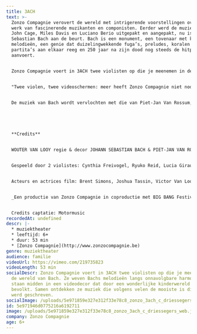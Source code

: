 ```yaml
---
title: 3ACH
text: >-
  Zonzo Compagnie verovert de wereld met intrigerende voorstellingen over het
  werk van fascinerende muzikanten en componisten. Eerder werd de muziek van
  John Cage, Miles Davis en Luciano Berio uitgepakt en aangepakt, nu is Johann
  Sebastian Bach aan de beurt. Bach is een monument, een tovenaar met klank en
  melodieën, een genie dat duizelingwekkende fuga’s, preludes, koralen en
  partita’s aan elkaar reeg en 250 jaar na zijn dood nog steeds de hitparades
  aanvoert.


  Zonzo Compagnie voert in 3ACH twee violisten op die je meenemen in de wereld van Bach. Ze weven Bachs melodieën langs onnavolgbare harmonieën. Ze staan midden in een videodecor dat door een wonderlijke kinderwereld wordt bevolkt. Samen ontdekken ze muziek die volgens velen de mooiste is die ooit werd geschreven.


  "Twee violen, twee videoschermen: meer heeft Zonzo Compagnie niet nodig voor onversneden muzikale verwondering."(De Standaard \*\*\*\*)


  De muziek van Bach wordt vervlochten met die van Piet-Jan Van Rossum, één van de meest smaakmakende componisten in Nederland die voor 3ACH een eigen interpretatie maakte van Bachs werk, en met de fascinerende beelden van Ine Van Baelen en Stijn Grupping, bekend van het aanstormende jonge gezelschap Post Uit Hessdalen. De regie is in handen van Wouter Van Looy, artistiek leider van Zonzo Compagnie, die tal van 5-sterren recensies in de wacht sleepte voor zijn regie van ondermeer Earth Diver (Ruhrtriennale / Muziektheater Transparant) en Die Zauberflöte (Luzerner Theater)


  ‍


  **Credits**


  WOUTER VAN LOOY regie & decor JOHANN SEBASTIAN BACH & PIET-JAN VAN ROSSUM muziek INE VAN BAELEN & STIJN GRUPPING video CAECILIA THUNISSEN muzikale dramaturgie JOHANNA TRUDZINSKI kostuums PIETER NYS technisch ontwerp


  Gespeeld door 2 violistes: Cynthia Freivogel, Ryuko Reid, Lucia Giraudo, Sara Decorso, Lidewij Vandervoort, Madoka Nakamaru of Sara DeCorso


  Acteurs en actrices film: Brent Simons, Joshua Tassin, Victor Van Looy, Julian Cuevas, Lou Van De Noortgate, Morris Van De Noortgate, Luisa Noviello, Astor Noviello, Tiana Yalina Oliveira & Cassie Alcendor


  _Een productie van Zonzo Compagnie in coproductie met BIG BANG Festival, Concertgebouw Brugge, BOZAR en Oorkaan. Met de steun van het Creative Europe Programme van de Europese Unie, Vlaanderen, Provincie Antwerpen en het Fonds Podiumkunsten._


  Credits captatie: Motormusic
recordedAt: undefined
descr: |-
  * muziektheater
  * leeftijd: 6+
  * duur: 53 min
  * [Zonzo Compagnie](http://www.zonzocompagnie.be)‍
genre: muziektheater
audience: familie
videoUrl: https://vimeo.com/219735823
videoLength: 53 min
socialDescr: Zonzo Compagnie voert in 3ACH twee violisten op die je meenemen in
  de wereld van Bach. Ze weven Bachs melodieën langs onnavolgbare harmonieën. Ze
  staan midden in een videodecor dat door een wonderlijke kinderwereld wordt
  bevolkt. Samen ontdekken ze muziek die volgens velen de mooiste is die ooit
  werd geschreven.
socialImage: /uploads/5e971859e327e312f33e78c8_zonzo_3ach_c_driessegers_web.jpg
id: 5e971946d0775216a6192711
image: /uploads/5e971859e327e312f33e78c8_zonzo_3ach_c_driessegers_web.jpg
company: Zonzo Compagnie
age: 6+
---
```

